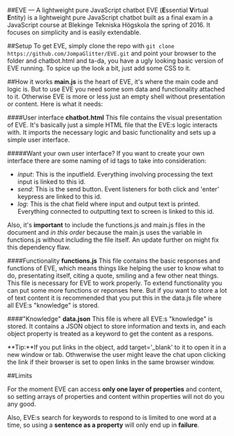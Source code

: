 ##EVE &mdash; A lightweight pure JavaScript chatbot
EVE (**E**ssential **V**irtual **E**ntity) is a lightweight pure JavaScript chatbot built as a final exam in a JavaScript course at Blekinge Tekniska Högskola the spring of 2016. It focuses on simplicity and is easily extendable.

##Setup
To get EVE, simply clone the repo with `git clone https://github.com/JompaGlitter/EVE.git` and point your browser to the folder and chatbot.html and ta-da, you have a ugly looking basic version of EVE running. To spice up the look a bit, just add some CSS to it.

##How it works
**main.js** is the heart of EVE, it's where the main code and logic is. But to use EVE you need some som data and functionality attached to it. Otherwise EVE is more or less just an empty shell without presentation or content. Here is what it needs:

####User interface
**chatbot.html**
This file contains the visual presentation of EVE. It's basically just a simple HTML file that the EVE:s logic interacts with. It imports the necessary logic and basic functionality and sets up a simple user interface.

#####Want your own user interface?
If you want to create your own interface there are some naming of id tags to take into consideration:

* _input_: This is the inputfield. Everything involving processing the text input is linked to this id.
* _send_: This is the send button. Event listeners for both click and 'enter' keypress are linked to this id.
* _log_: This is the chat field where input and output text is printed. Everything connected to outputting text to screen is linked to this id.

Also, it's **important** to include the functions.js and main.js files in the document and _in this order_ because the main.js uses the variable in functions.js without including the file itself. An update further on might fix this dependency flaw.

####Functionality
**functions.js**
This file contains the basic responses and functions of EVE, which means things like helping the user to know what to do, presentating itself, citing a quote, smiling and a few other neat things. This file is necessary for EVE to work properly. To extend functionality you can put some more functions or reponses here. But if you want to store a lot of text content it is recommended that you put this in the data.js file where all EVE:s "knowledge" is stored.

####"Knowledge"
**data.json**
This file is where all EVE:s "knowledge" is stored. It contains a JSON object to store information and texts in, and each object property is treated as a keyword to get the content as a respons.

**Tip:**If you put links in the object, add target='_blank' to it to open it in a new window or tab. Othwerwise the user might leave the chat upon clicking the link if their browser is set to open links in the same browser window.


##Limits

For the moment EVE can access **only one layer of properties** and content, so setting arrays of properties and content within properties will not do you any good.

Also, EVE:s search for keywords to respond to is limited to one word at a time, so using a **sentence as a property** will only end up in **failure**.
